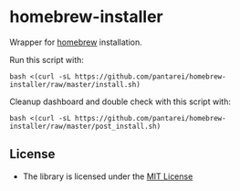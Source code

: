 homebrew-installer
==================

Wrapper for [homebrew](https://github.com/Homebrew/homebrew) installation.

Run this script with:

    bash <(curl -sL https://github.com/pantarei/homebrew-installer/raw/master/install.sh)

Cleanup dashboard and double check with this script with:

    bash <(curl -sL https://github.com/pantarei/homebrew-installer/raw/master/post_install.sh)

License
-------

-   The library is licensed under the [MIT
    License](http://opensource.org/licenses/MIT)
